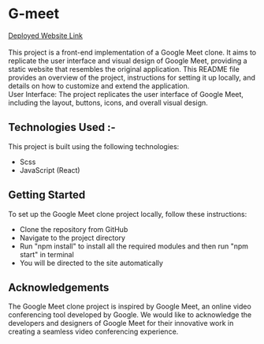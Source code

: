 # G-meet
[Deployed Website Link](https://g-meet.onrender.com) </br>
</br>
This project is a front-end implementation of a Google Meet clone. It aims to replicate the user interface and visual design of Google Meet, providing a static website that resembles the original application. This README file provides an overview of the project, instructions for setting it up locally, and details on how to customize and extend the application.</br>
User Interface: The project replicates the user interface of Google Meet, including the layout, buttons, icons, and overall visual design.
## Technologies Used :-
This project is built using the following technologies: </br>
* Scss
* JavaScript (React)
## Getting Started
To set up the Google Meet clone project locally, follow these instructions: </br>
* Clone the repository from GitHub
* Navigate to the project directory
* Run "npm install" to install all the required modules and then run "npm start" in terminal
* You will be directed to the site automatically
## Acknowledgements
The Google Meet clone project is inspired by Google Meet, an online video conferencing tool developed by Google. We would like to acknowledge the developers and designers of Google Meet for their innovative work in creating a seamless video conferencing experience.
